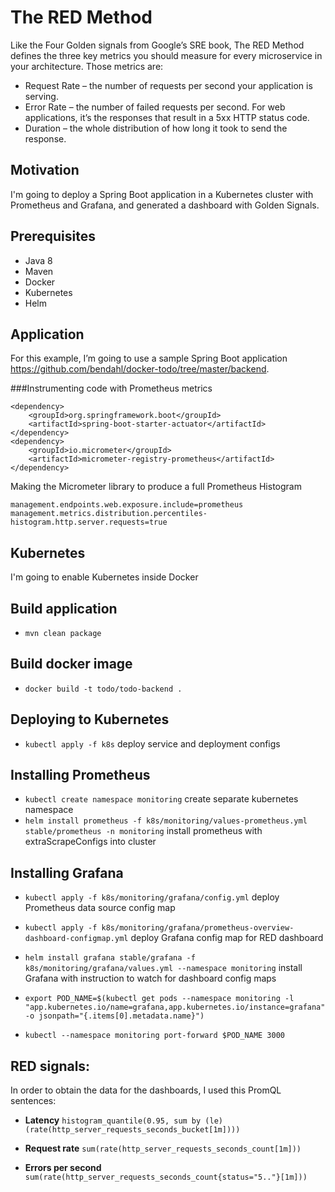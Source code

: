 # The RED Method
Like the Four Golden signals from Google’s SRE book, The RED Method defines the three key metrics you should measure for every microservice in your architecture. Those metrics are:

* Request Rate – the number of requests per second your application is serving.
* Error Rate – the number of failed requests per second. For web applications, it’s the responses that result in a 5xx HTTP status code.
* Duration – the whole distribution of how long it took to send the response.

## Motivation
I'm going to deploy a Spring Boot application in a Kubernetes cluster with Prometheus and Grafana, and generated a dashboard with Golden Signals.

## Prerequisites
* Java 8
* Maven
* Docker
* Kubernetes
* Helm

## Application
For this example, I’m going to use a sample Spring Boot application https://github.com/bendahl/docker-todo/tree/master/backend.

###Instrumenting code with Prometheus metrics

```
<dependency>
    <groupId>org.springframework.boot</groupId>
    <artifactId>spring-boot-starter-actuator</artifactId>
</dependency>
<dependency>
    <groupId>io.micrometer</groupId>
    <artifactId>micrometer-registry-prometheus</artifactId>
</dependency>
```

Making the Micrometer library to produce a full Prometheus Histogram

```
management.endpoints.web.exposure.include=prometheus
management.metrics.distribution.percentiles-histogram.http.server.requests=true
```

## Kubernetes
I'm going to enable Kubernetes inside Docker

## Build application

- `mvn clean package`

## Build docker image

- `docker build -t todo/todo-backend .`

## Deploying to Kubernetes

- `kubectl apply -f k8s` deploy service and deployment configs

## Installing Prometheus

- `kubectl create namespace monitoring` create separate kubernetes namespace
- `helm install prometheus -f k8s/monitoring/values-prometheus.yml stable/prometheus -n monitoring` install prometheus with extraScrapeConfigs into cluster

## Installing Grafana

- `kubectl apply -f k8s/monitoring/grafana/config.yml` deploy Prometheus data source config map
- `kubectl apply -f k8s/monitoring/grafana/prometheus-overview-dashboard-configmap.yml` deploy Grafana config map for RED dashboard
- `helm install grafana stable/grafana -f k8s/monitoring/grafana/values.yml --namespace monitoring` install Grafana with instruction to watch for dashboard config maps
  
- `export POD_NAME=$(kubectl get pods --namespace monitoring -l "app.kubernetes.io/name=grafana,app.kubernetes.io/instance=grafana" -o jsonpath="{.items[0].metadata.name}")`
- `kubectl --namespace monitoring port-forward $POD_NAME 3000`

## RED signals:

In order to obtain the data for the dashboards, I used this PromQL sentences:

* **Latency**
  `histogram_quantile(0.95, sum by (le) (rate(http_server_requests_seconds_bucket[1m])))`
  
* **Request rate**
  `sum(rate(http_server_requests_seconds_count[1m]))`

* **Errors per second**
  `sum(rate(http_server_requests_seconds_count{status="5.."}[1m]))`
  



